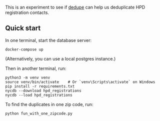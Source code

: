 This is an experiment to see if [dedupe][] can help us
deduplicate HPD registration contacts.

## Quick start

In one terminal, start the database server:

```
docker-compose up
```

(Alternatively, you can use a local postgres instance.)

Then in another terminal, run:

```
python3 -m venv venv
source venv/bin/activate    # Or `venv\Scripts\activate` on Windows
pip install -r requirements.txt
nycdb --download hpd_registrations
nycdb --load hpd_registrations
```

To find the duplicates in one zip code, run:

```
python fun_with_one_zipcode.py
```

[dedupe]: https://github.com/dedupeio/dedupe
